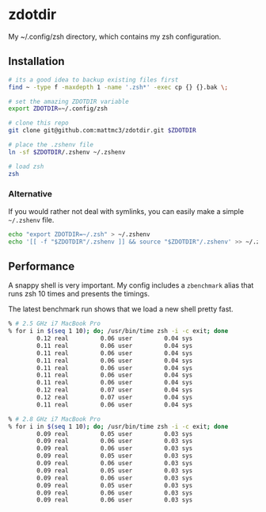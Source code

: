 # zdotdir

My ~/.config/zsh directory, which contains my zsh configuration.

## Installation

```zsh
# its a good idea to backup existing files first
find ~ -type f -maxdepth 1 -name '.zsh*' -exec cp {} {}.bak \;

# set the amazing ZDOTDIR variable
export ZDOTDIR=~/.config/zsh

# clone this repo
git clone git@github.com:mattmc3/zdotdir.git $ZDOTDIR

# place the .zshenv file
ln -sf $ZDOTDIR/.zshenv ~/.zshenv

# load zsh
zsh
```

### Alternative

If you would rather not deal with symlinks, you can easily make a simple
`~/.zshenv` file.

```zsh
echo "export ZDOTDIR=~/.zsh" > ~/.zshenv
echo '[[ -f "$ZDOTDIR"/.zshenv ]] && source "$ZDOTDIR"/.zshenv' >> ~/.zshenv
```

## Performance

A snappy shell is very important. My config includes a `zbenchmark` alias
that runs zsh 10 times and presents the timings.

The latest benchmark run shows that we load a new shell pretty fast.

```zsh
% # 2.5 GHz i7 MacBook Pro
% for i in $(seq 1 10); do; /usr/bin/time zsh -i -c exit; done
        0.12 real         0.06 user         0.04 sys
        0.11 real         0.06 user         0.04 sys
        0.11 real         0.06 user         0.04 sys
        0.11 real         0.06 user         0.04 sys
        0.11 real         0.06 user         0.04 sys
        0.11 real         0.06 user         0.04 sys
        0.11 real         0.06 user         0.04 sys
        0.12 real         0.07 user         0.04 sys
        0.12 real         0.07 user         0.04 sys
        0.11 real         0.06 user         0.04 sys

% # 2.8 GHz i7 MacBook Pro
% for i in $(seq 1 10); do; /usr/bin/time zsh -i -c exit; done
        0.09 real         0.05 user         0.03 sys
        0.09 real         0.06 user         0.03 sys
        0.09 real         0.06 user         0.03 sys
        0.09 real         0.05 user         0.03 sys
        0.09 real         0.06 user         0.03 sys
        0.09 real         0.05 user         0.03 sys
        0.09 real         0.06 user         0.03 sys
        0.09 real         0.05 user         0.03 sys
        0.09 real         0.06 user         0.03 sys
        0.09 real         0.06 user         0.03 sys
```

